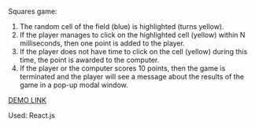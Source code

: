 Squares game:
1. The random cell of the field (blue) is highlighted (turns yellow).
2. If the player manages to click on the highlighted cell (yellow) within N milliseconds, then one point is added to the player.
3. If the player does not have time to click on the cell (yellow) during this time, the point is awarded to the computer.
4. If the player or the computer scores 10 points, then the game is terminated and the player will see a message about the results of the game in a pop-up modal window.

[DEMO LINK](https://alex-kostomarov.github.io/react_squares-game/)

Used: React.js
